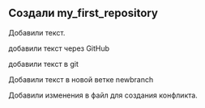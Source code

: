 ##  Создали my_first_repository

Добавили текст.

добавили текст через GitHub


добавили текст в  git

Добавили текст в новой ветке newbranch

Добавили изменения в файл для создания конфликта.